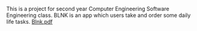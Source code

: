 This is a project for second year Computer Engineering Software Engineering class. 
BLNK is an app which users take and order some daily life tasks.
[Blnk.pdf](https://github.com/user-attachments/files/19161417/Blnk.pdf)
